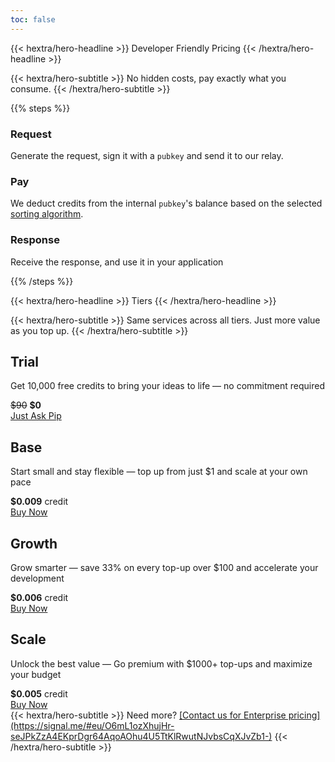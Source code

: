 ```yaml
---
toc: false
---
```


{{< hextra/hero-headline >}}
  Developer Friendly Pricing
{{< /hextra/hero-headline >}}

<div class="hx-mt-2 hx-mb-6">
{{< hextra/hero-subtitle >}}
No hidden costs, pay exactly what you consume.
{{< /hextra/hero-subtitle >}}
</div>

{{% steps %}}

### Request
Generate the request, sign it with a `pubkey` and send it to our relay.

### Pay
We deduct credits from the internal `pubkey`'s balance based on the selected [sorting algorithm](/docs/algos).

### Response
Receive the response, and use it in your application

{{% /steps %}}

{{< hextra/hero-headline >}}
  Tiers
{{< /hextra/hero-headline >}}

<div class="hx-mt-2 hx-mb-6">
{{< hextra/hero-subtitle >}}
Same services across all tiers. Just more value as you top up.
{{< /hextra/hero-subtitle >}}
</div>


<div class="pricing-container">
    <div class="pricing-card">
      <h2>Trial</h2>
      <p>Get 10,000 free credits to bring your ideas to life — no commitment required</p>
      <div class="price"><strike>$90</strike> <strong>$0</strong></div>
        <a class="price-button" href="https://signal.me/#eu/O6mL1ozXhujHr-seJPkZzA4EKprDgr64AqoAOhu4U5TtKlRwutNJvbsCqXJvZb1-" target="_blank">Just Ask Pip</a>
      </div>
    <div class="pricing-card">
      <h2>Base</h2>
      <p>Start small and stay flexible — top up from just $1 and scale at your own pace</p>
      <div class="price"><strong>$0.009</strong> credit</div>
        <a class="price-button" href="https://buy.tryspeed.com/plink_live_m9h4u6yhV6DqNvHK" target="_blank">Buy Now</a>
    </div>
    <div class="pricing-card">
      <h2>Growth</h2>
      <p>Grow smarter — save 33% on every top-up over $100 and accelerate your development</p>
      <div class="price"><strong>$0.006</strong>  credit</div>
        <a class="price-button" href="https://buy.tryspeed.com/plink_live_m9h5bgfkmrGesdev" target="_blank">Buy Now</a>
    </div>
    <div class="pricing-card">
      <h2>Scale</h2>
      <p>Unlock the best value — Go premium with $1000+ top-ups and maximize your budget</p>
      <div class="price"><strong>$0.005</strong> credit</div>
        <a class="price-button" href="https://buy.tryspeed.com/plink_live_m9h5ptc8nDhgaZ8m" target="_blank">Buy Now</a>
        </div>
    </div>
</div>

<div class="hx-mt-8 hx-mb-6">
{{< hextra/hero-subtitle >}}
Need more? <u>[Contact us for Enterprise pricing](https://signal.me/#eu/O6mL1ozXhujHr-seJPkZzA4EKprDgr64AqoAOhu4U5TtKlRwutNJvbsCqXJvZb1-)</u>
{{< /hextra/hero-subtitle >}}
</div>